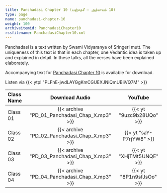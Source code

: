 ```yaml
---
title: Panchadasi Chapter 10 (பஞ்சதசீ – அத்யாயம் 10)
type: page
name: panchadasi-chapter-10
weight: 100
archiveitemid: PanchadasiChapter10
rssfilename: PanchadasiChapter10.xml
---
```


Panchadasi is a text written by Swami Vidyaranya of Sringeri mutt. The uniqueness of this text is that in each chapter, one Vedantic idea is taken up and explained in detail. In these talks, all the verses have been explained elaborately.

Accompanying text for [Panchadasi Chapter 10](https://archive.org/download/Panchadasi/Panchadasi_Chapter_10.pdf) is available for download.

Listen via {{< ytpl "PLFhE-jwdLAYGgKmCGUEXJNiQmUBiiVQ7M" >}}

Class Name | Download Audio | YouTube
:---|:---:|:---:
Class 01 | {{< archive "PD_01_Panchadasi_Chap_X.mp3" >}} | {{< yt "9uzc9b28UQo" >}}
Class 02 | {{< archive "PD_02_Panchadasi_Chap_X.mp3" >}} | {{< yt "saY-P7rjYW8" >}}
Class 03 | {{< archive "PD_03_Panchadasi_Chap_X.mp3" >}} | {{< yt "XHjTMt5UNQE" >}}
Class 04 | {{< archive "PD_04_Panchadasi_Chap_X.mp3" >}} | {{< yt "8P1n9sfJsOo" >}}